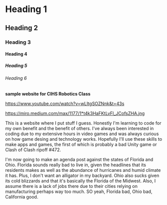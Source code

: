 # Heading 1
## Heading 2
### Heading 3
#### Heading 4
##### Heading 5
###### Heading 6
**sample website for CIHS Robotics Class**

https://www.youtube.com/watch?v=wLItgSOZNnk&t=43s

https://miro.medium.com/max/1177/1*t4k3HaFKtLvFl_JCofsZHA.jng

  This is a website where I put stuff I guess. Honestly I'm learning to code for my own benefit and the benefit of others. I've always been interested in coding due to my extensive hours in video games and was always curious on how game desing and technology works. Hopefully I'll use these skills to make apps and games, the first of which is probably a bad Unity game or Clash of Clash ripoff #472.
  
  I'm now going to make an agenda post against the states of Florida and Ohio. Florida sounds really bad to live in, given the headlines that its residents makes as well as the abundance of hurricanes and humid climate it has. Plus, I don't want an alligator in my backyard. Ohio also sucks given its cold blizzards and that it's basically the Florida of the Midwest. Also, I assume there is a lack of jobs there due to their cities relying on manufacturing perhaps way too much. SO yeah, Florida bad, Ohio bad, California good.
